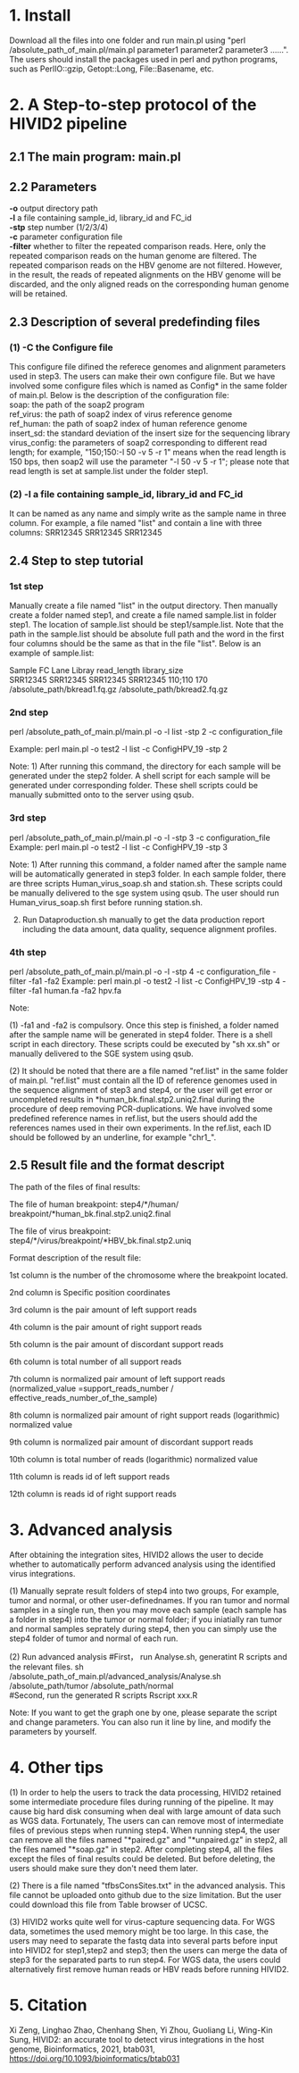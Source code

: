 # 1. Install
Download all the files into one folder and run main.pl using "perl /absolute_path_of_main.pl/main.pl parameter1 parameter2 parameter3 ......".
The users should install the packages used in perl and python programs, such as PerlIO::gzip, Getopt::Long, File::Basename, etc.

# 2. A Step-to-step protocol of the HIVID2 pipeline 

## 2.1 The main program: main.pl

## 2.2 Parameters
**-o**	   output directory path  
**-l**	   a file containing sample_id, library_id and FC_id  
**-stp**   step number (1/2/3/4)  
**-c**	   parameter configuration file  
**-filter**	   whether to filter the repeated comparison reads. Here, only the repeated comparison reads on the human genome are filtered. The repeated comparison reads on the HBV genome are not filtered. However, in the result, the reads of repeated alignments on the HBV genome will be discarded, and the only aligned reads on the corresponding human genome will be retained.  

## 2.3 Description of several predefinding files
### (1) -C    the Configure file
This configure file difined the referece genomes and alignment parameters used in step3. The users can make their own configure file. But we have involved some configure files which is named as Config* in the same folder of main.pl. Below is the description of the configuration file:  
soap: the path of the soap2 program  
ref_virus: the path of soap2 index of virus reference genome  
ref_human: the path of soap2 index of human reference genome  
insert_sd: the standard deviation of the insert size for the sequencing library  
virus_config: the parameters of soap2 corresponding to different read length; for example, "150;150:-l 50 -v 5 -r 1" means when the read length is 150 bps, then soap2 will use the parameter "-l 50 -v 5 -r 1"; please note that read length is set at sample.list under the folder step1.  

### (2) -l	  a file containing sample_id, library_id and FC_id
It can be named as any name and simply write as the sample name in three column. For example, a file named "list" and contain a line with three columns:
SRR12345  SRR12345  SRR12345


## 2.4 Step to step tutorial

### 1st step

Manually create a file named "list" in the output directory. Then manually create a folder named step1, and create a file named sample.list in folder step1. The location of sample.list should be step1/sample.list. Note that the path in the sample.list should be absolute full path and the word in the first four columns should be the same as that in the file "list". Below is an example of sample.list:

Sample  FC  Lane  Libray  read_length library_size  
SRR12345  SRR12345  SRR12345  SRR12345  110;110 170 /absolute_path/bkread1.fq.gz /absolute_path/bkread2.fq.gz

### 2nd step

perl /absolute_path_of_main.pl/main.pl -o <output directory> -l list -stp 2 -c configuration_file
  
Example: perl main.pl -o test2 -l list -c ConfigHPV_19 -stp 2

Note: 1) After running this command, the directory for each sample will be generated under the step2 folder. A shell script for each sample will be generated under corresponding folder. These shell scripts could be manually submitted onto to the server using qsub.

### 3rd step

perl /absolute_path_of_main.pl/main.pl -o <output directory> -l <sample list> -stp 3 -c configuration_file
  Example: perl main.pl -o test2 -l list -c ConfigHPV_19 -stp 3
  
Note: 1) After running this command, a folder named after the sample name will be automatically generated in step3 folder. In each sample folder, there are three scripts Human_virus_soap.sh and station.sh. These scripts could be manually delivered to the sge system using qsub. The user should run Human_virus_soap.sh first before running station.sh.

2) Run Dataproduction.sh manually to get the data production report including the data amount, data quality, sequence alignment profiles.

### 4th step

perl /absolute_path_of_main.pl/main.pl -o <output directory> -l <sample list> -stp 4 -c configuration_file -filter -fa1 <bwa index for human ref> -fa2 <bwa index for virus ref>
Example: perl main.pl -o test2 -l list -c ConfigHPV_19 -stp 4 -filter -fa1 human.fa -fa2 hpv.fa

Note: 
  
  (1) -fa1 and -fa2 is compulsory. Once this step is finished, a folder named after the sample name will be generated in step4 folder. There is a shell script in each directory. These scripts could be executed by "sh xx.sh" or manually delivered to the SGE system using qsub. 
  
  (2) It should be noted that there are a file named "ref.list" in the same folder of main.pl. "ref.list" must contain all the ID of reference genomes used in the sequence alignment of step3 and step4, or the user will get error or uncompleted results in *human_bk.final.stp2.uniq2.final during the procedure of deep removing PCR-duplications. We have involved some predefined reference names in ref.list, but the users should add the references names used in their own experiments. In the ref.list, each ID should be followed by an underline, for example "chr1_".
  


## 2.5 Result file and the format descript

The path of the files of final results:

The file of human breakpoint: step4/*/human/ breakpoint/*human_bk.final.stp2.uniq2.final

The file of virus breakpoint: step4/*/virus/breakpoint/*HBV_bk.final.stp2.uniq

Format description of the result file:

1st column is the number of the chromosome where the breakpoint located.

2nd column is Specific position coordinates

3rd column is the pair amount of left support reads

4th column is the pair amount of right support reads

5th column is the pair amount of discordant support reads

6th column is total number of all support reads

7th column is normalized pair amount of left support reads (normalized_value =support_reads_number / effective_reads_number_of_the_sample)

8th column is normalized pair amount of right support reads (logarithmic) normalized value

9th column is normalized pair amount of discordant support reads

10th column is total number of reads (logarithmic) normalized value

11th column is reads id of left support reads

12th column is reads id of right support reads


# 3. Advanced analysis

After obtaining the integration sites, HIVID2 allows the user to decide whether to automatically perform advanced analysis using the identified virus integrations. 

(1)	Manually seprate result folders of step4 into two groups, For example, tumor and normal, or other user-definednames. If you ran tumor and normal samples in a single run, then you may move each sample (each sample has a folder in step4) into the tumor or normal folder; if you iniatially ran tumor and normal samples seprately during step4, then you can simply use the step4 folder of tumor and normal of each run.

(2)	Run advanced analysis
#First， run Analyse.sh, generatint R scripts and the relevant files.
sh /absolute_path_of_main.pl/advanced_analysis/Analyse.sh /absolute_path/tumor /absolute_path/normal        
#Second, run the generated R scripts
Rscript xxx.R

Note: If you want to get the graph one by one, please separate the script and change parameters. You can also run it line by line, and modify the parameters by yourself. 

# 4. Other tips
(1) In order to help the users to track the data processing, HIVID2 retained some intermediate procedure files during running of the pipeline. It may cause big hard disk consuming when deal with large amount of data such as WGS data. Fortunately, The users can can remove most of intermediate files of previous steps when running step4. When running step4, the user can remove all the files named "*paired.gz" and "*unpaired.gz" in step2, all the files named "*soap.gz" in step2. After completing step4, all the files except the files of final results could be deleted. But before deleting, the users should make sure they don't need them later.

(2) There is a file named "tfbsConsSites.txt" in the advanced analysis. This file cannot be uploaded onto github due to the size limitation. But the user could download this file from Table browser of UCSC.

(3) HIVID2 works quite well for virus-capture sequencing data. For WGS data, sometimes the used memory might be too large. In this case, the users may need to separate the fastq data into several parts before input into HIVID2 for step1,step2 and step3; then the users can merge the data of step3 for the separated parts to run step4. For WGS data, the users could alternatively first remove human reads or HBV reads before running HIVID2. 


# 5. Citation
Xi Zeng, Linghao Zhao, Chenhang Shen, Yi Zhou, Guoliang Li, Wing-Kin Sung, HIVID2: an accurate tool to detect virus integrations in the host genome, Bioinformatics, 2021, btab031, https://doi.org/10.1093/bioinformatics/btab031
